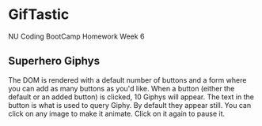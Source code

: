 # GifTastic

NU Coding BootCamp Homework Week 6

## Superhero Giphys

The DOM is rendered with a default number of buttons and a form where you can
add as many buttons as you'd like. When a button (either the default or an
added button) is clicked, 10 Giphys will appear. The text in the button is what
is used to query Giphy. By default they appear still. You can click on any image
to make it animate. Click on it again to pause it.
